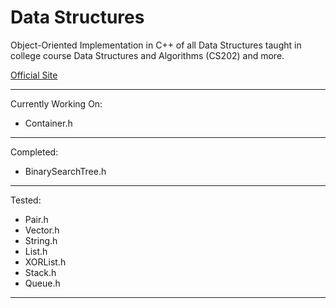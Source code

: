 # Data Structures
Object-Oriented Implementation in C++ of all Data Structures taught in college course Data Structures and Algorithms (CS202) and more.

[Official Site](https://kkothuri.github.io/Data-Structures/)

---

Currently Working On:
- Container.h

---

Completed:
- BinarySearchTree.h

---

Tested:
- Pair.h
- Vector.h
- String.h
- List.h
- XORList.h
- Stack.h
- Queue.h

---
